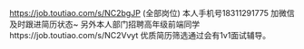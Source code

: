 https://job.toutiao.com/s/NC2bgJP (全部岗位) 本人手机号18311291775 加微信及时跟进简历状态~ 
另外本人部门招聘高年级前端同学https://job.toutiao.com/s/NC2Vvyt 优质简历筛选通过会有1v1面试辅导。
